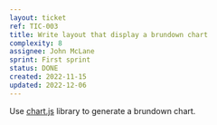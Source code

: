 ```yaml
---
layout: ticket
ref: TIC-003
title: Write layout that display a brundown chart
complexity: 8
assignee: John McLane
sprint: First sprint
status: DONE
created: 2022-11-15
updated: 2022-12-06
---
```

Use [chart.js](https://www.chartjs.org/) library to generate a brundown chart.

